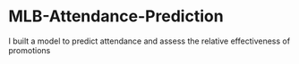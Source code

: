 # MLB-Attendance-Prediction
I built a model to predict attendance and assess the relative effectiveness of promotions
